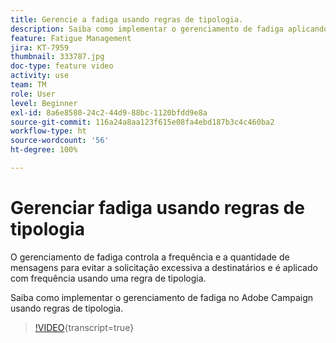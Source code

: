 ```yaml
---
title: Gerencie a fadiga usando regras de tipologia.
description: Saiba como implementar o gerenciamento de fadiga aplicando regras de tipologia.
feature: Fatigue Management
jira: KT-7959
thumbnail: 333787.jpg
doc-type: feature video
activity: use
team: TM
role: User
level: Beginner
exl-id: 8a6e8580-24c2-44d9-88bc-1120bfdd9e8a
source-git-commit: 116a24a8aa123f615e08fa4ebd187b3c4c460ba2
workflow-type: ht
source-wordcount: '56'
ht-degree: 100%

---
```


# Gerenciar fadiga usando regras de tipologia

O gerenciamento de fadiga controla a frequência e a quantidade de mensagens para evitar a solicitação excessiva a destinatários e é aplicado com frequência usando uma regra de tipologia.

Saiba como implementar o gerenciamento de fadiga no Adobe Campaign usando regras de tipologia.

>[!VIDEO](https://video.tv.adobe.com/v/333787?quality=12&learn=on){transcript=true}

